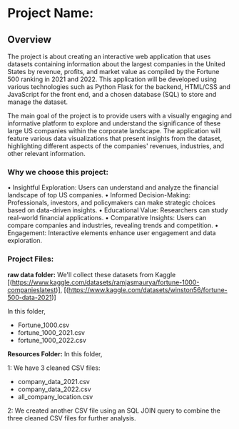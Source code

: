 # Project Name:

## Overview
The project is about creating an interactive web application that uses  datasets containing information about the largest companies in the United States by revenue, profits, and market value as compiled by the Fortune 500 ranking in 2021 and 2022. This application will be developed using various technologies such as Python Flask for the backend, HTML/CSS and JavaScript for the front end, and a chosen database (SQL) to store and manage the dataset.

The main goal of the project is to provide users with a visually engaging and informative platform to explore and understand the significance of these large US companies within the corporate landscape. The application will feature various data visualizations that present insights from the dataset, highlighting different aspects of the companies' revenues, industries, and other relevant information.

### Why we choose this project: 
•	Insightful Exploration: Users can understand and analyze the financial landscape of top US companies.
•	Informed Decision-Making: Professionals, investors, and policymakers can make strategic choices based on data-driven insights.
•	Educational Value: Researchers can study real-world financial applications.
•	Comparative Insights: Users can compare companies and industries, revealing trends and competition.
•	Engagement: Interactive elements enhance user engagement and data exploration.

### Project Files:
**raw data folder:** We'll collect these datasets from Kaggle [(https://www.kaggle.com/datasets/ramjasmaurya/fortune-1000-companieslatest)], [(https://www.kaggle.com/datasets/winston56/fortune-500-data-2021)]

In this folder,
- Fortune_1000.csv
- fortune_1000_2021.csv
- fortune_1000_2022.csv

**Resources Folder:** In this folder,
 
1: We have 3 cleaned CSV files:

- company_data_2021.csv
- company_data_2022.csv
- all_company_location.csv

2: We created another CSV file using an SQL JOIN query to combine the three cleaned CSV files for further analysis.

  
   



